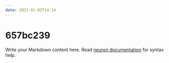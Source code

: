 ```yaml
---
date: 2021-01-02T14:14
---
```


# 657bc239

Write your Markdown content here. Read [neuron documentation](https://neuron.zettel.page/2011404.html) for syntax help.

